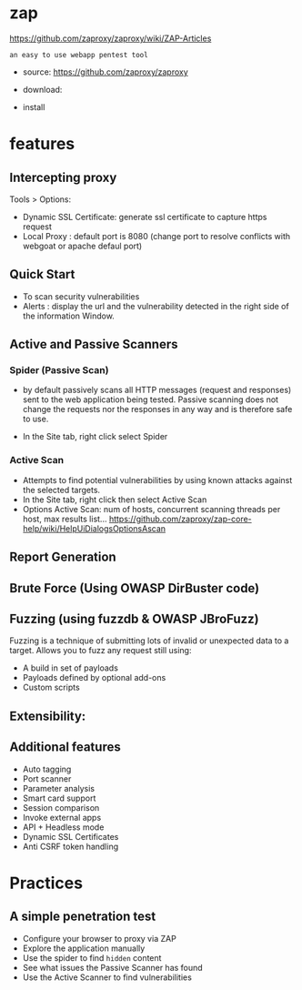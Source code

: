 # zap
https://github.com/zaproxy/zaproxy/wiki/ZAP-Articles

```
an easy to use webapp pentest tool

```

* source: https://github.com/zaproxy/zaproxy

* download:
* install


# features

## Intercepting proxy

Tools > Options:
* Dynamic SSL Certificate: generate ssl certificate to capture https request
* Local Proxy : default port is 8080 (change port to resolve conflicts with webgoat or apache defaul port)

## Quick Start

* To scan security vulnerabilities
* Alerts : display the url and the vulnerability detected in the right side of the information Window.

## Active and Passive Scanners

### Spider (Passive Scan)

* by default passively scans all HTTP messages (request and responses) sent to the web application being tested.
Passive scanning does not change the requests nor the responses in any way and is therefore safe to use.

* In the Site tab, right click select Spider

### Active Scan

* Attempts to find potential vulnerabilities by using known attacks against the selected targets.
* In the Site tab, right click then select Active Scan
* Options Active Scan: num of hosts, concurrent scanning threads per host, max results list...
    https://github.com/zaproxy/zap-core-help/wiki/HelpUiDialogsOptionsAscan

## Report Generation

## Brute Force (Using OWASP DirBuster code)

## Fuzzing (using fuzzdb & OWASP JBroFuzz)

Fuzzing is a technique of submitting lots of invalid or unexpected data to a target.
Allows you to fuzz any request still using:
* A build in set of payloads
* Payloads defined by optional add-ons
* Custom scripts 

## Extensibility:

## Additional features

* Auto tagging
* Port scanner
* Parameter analysis
* Smart card support
* Session comparison
* Invoke external apps
* API + Headless mode
* Dynamic SSL Certificates
* Anti CSRF token handling

# Practices

## A simple penetration test

* Configure your browser to proxy via ZAP
* Explore the application manually
* Use the spider to find `hidden` content
* See what issues the Passive Scanner has found
* Use the Active Scanner to find vulnerabilities
